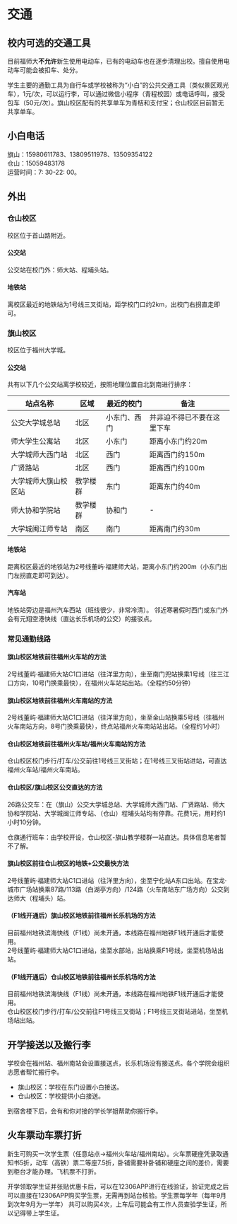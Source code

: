 # 交通
## 校内可选的交通工具
目前福师大**不允许**新生使用电动车，已有的电动车也在逐步清理出校。擅自使用电动车可能会被扣车、处分。

学生主要的通勤工具为自行车或学校被称为“小白”的公共交通工具（类似景区观光车），1元/次，可以运行李，可以通过微信小程序（青程校园）或电话呼叫，接受包车（50元/次）。旗山校区配有的共享单车为青桔和支付宝；仓山校区目前暂无共享单车。

## 小白电话
旗山：15980611783、13809511978、13509354122  
仓山：15059483178  
运营时间：7: 30-22: 00。

## 外出
### 仓山校区
校区位于首山路附近。

#### 公交站
公交站在校门外：师大站、程埔头站。

#### 地铁站
离校区最近的地铁站为1号线三叉街站，距学校门口约2km，出校门右拐直走即可。

### 旗山校区
校区位于福州大学城。

#### 公交站
共有以下几个公交站离学校较近，按照地理位置自北到南进行排序：

| 站点名称 | 区域 | 最近的校门 | 备注 | 
| --- | --- | --- | --- | 
| 公交大学城总站 | 北区 | 小东门、西门 | 并非迫不得已不要在这里下车 | 
| 师大学生公寓站 | 北区 | 小东门 | 距离小东门约20m | 
| 大学城师大西门站 | 北区 | 西门 | 距离西门约150m | 
| 广贤路站 | 北区 | 西门 | 距离西门约100m | 
| 大学城师大旗山校区站 | 教学楼群 | 东门 | 距离东门约40m | 
| 师大协和学院站 | 教学楼群 | 协和门 | - | 
| 大学城闽江师专站 | 南区 | 南门 | 距离南门约30m | 


#### 地铁站
距离校区最近的地铁站为2号线董屿·福建师大站，距离小东门约200m（小东门出门左拐直走即可到达）。

#### 汽车站
地铁站旁边是福州汽车西站（班线很少，非常冷清）。
邻近寒暑假时西门或东门外会有元翔空港快线（直达长乐机场的公交）的接驳点。

### 常见通勤线路
#### 旗山校区地铁前往福州火车站的方法
2号线董屿·福建师大站C1口进站（往洋里方向），坐至南门兜站换乘1号线（往三江口方向，10号门换乘最快），在福州火车站站出站。（全程约50分钟）

#### 旗山校区地铁前往福州火车南站的方法
2号线董屿·福建师大站C1口进站（往洋里方向），坐至金山站换乘5号线（往福州火车南站方向，8号门换乘最快），终点站福州火车南站站出站。（全程约1小时）

#### 仓山校区地铁前往福州火车站/福州火车南站的方法
仓山校区校门步行/打车/公交前往1号线三叉街站；在1号线三叉街站进站，可直达福州火车站/福州火车南站。

#### 仓山校区/旗山校区公交直达的方法
26路公交车：在（旗山）公交大学城总站、大学城师大西门站、广贤路站、师大协和学院站、大学城闽江师专站、（仓山）程埔头站均有停靠。花费1元，用时约1小时10分钟。

仓旗通行班车：由学校开设，仓山校区-旗山教学楼群一站直达。具体信息笔者暂不了解。

#### 旗山校区前往仓山校区的地铁+公交最快方法
2号线董屿·福建师大站C1口进站（往洋里方向），坐至宁化站A东口出站。在宝龙·城市广场站换乘87路/113路（白湖亭方向）/124路（火车南站东广场方向）公交到达师大（程埔头）站。

#### （F1线开通后）旗山校区地铁前往福州长乐机场的方法
目前福州地铁滨海快线（F1线）尚未开通，本线路在福州地铁F1线开通后才能使用。  
2号线董屿·福建师大站C1口进站，坐至水部站，出站换乘F1号线，坐至机场站出站。

#### （F1线开通后）仓山校区地铁前往福州长乐机场的方法
目前福州地铁滨海快线（F1线）尚未开通，本线路在福州地铁F1线开通后才能使用。  
仓山校区校门步行/打车/公交前往F1号线三叉街站；F1号线三叉街站进站，坐至机场站出站。

## 开学接送以及搬行李
学校会在福州站、福州南站会设置接送点，长乐机场没有接送点。各个学院会组织志愿者帮忙搬行李。

- 旗山校区：学校在东门设置小白接送。
- 仓山校区：学校提供小白接送。

到宿舍楼下后，会有和你对接的学长学姐帮助你搬行李。

## 火车票动车票打折
新生可购买一次学生票（任意站点->福州火车站/福州南站）。火车票硬座凭录取通知书5折，动车（高铁）票二等座7.5折，卧铺需要补卧铺和硬座之间的差价，需要到柜台才能办理。飞机票不打折。

开学领取学生证并张贴优惠卡后，可以在12306APP进行在线验证，验证完成之后可以直接在12306APP购买学生票，无需再到站台核验。学生票每学年（每年9月到次年9月为一学年） 共可以购买4次，上车后可能会有工作人员查验学生证，所以记得带上学生证。